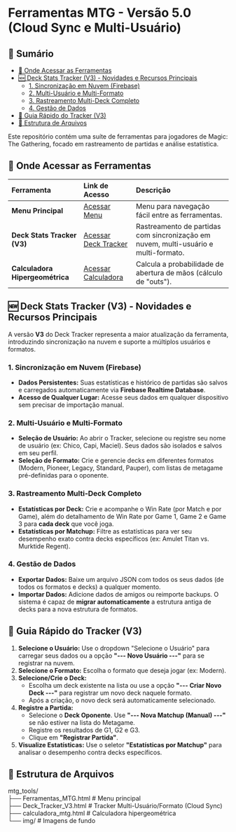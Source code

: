 # **Ferramentas MTG \- Versão 5.0 (Cloud Sync e Multi-Usuário)**

## **🧭 Sumário**

* [🚀 Onde Acessar as Ferramentas](https://www.google.com/search?q=%23onde-acessar-as-ferramentas)  
* [🆕 Deck Stats Tracker (V3) \- Novidades e Recursos Principais](https://www.google.com/search?q=%23deck-stats-tracker-v3---novidades-e-recursos-principais)  
  * [1\. Sincronização em Nuvem (Firebase)](https://www.google.com/search?q=%231-sincronizacao-em-nuvem-firebase)  
  * [2\. Multi-Usuário e Multi-Formato](https://www.google.com/search?q=%232-multi-usuario-e-multi-formato)  
  * [3\. Rastreamento Multi-Deck Completo](https://www.google.com/search?q=%233-rastreamento-multi-deck-completo)  
  * [4\. Gestão de Dados](https://www.google.com/search?q=%234-gestao-de-dados)  
* [📝 Guia Rápido do Tracker (V3)](https://www.google.com/search?q=%23guia-rapido-do-tracker-v3)  
* [💾 Estrutura de Arquivos](https://www.google.com/search?q=%23estrutura-de-arquivos)

Este repositório contém uma suíte de ferramentas para jogadores de Magic: The Gathering, focado em rastreamento de partidas e análise estatística.

## **🚀 Onde Acessar as Ferramentas**

| Ferramenta | Link de Acesso | Descrição |
| :---- | :---- | :---- |
| **Menu Principal** | [Acessar Menu](https://franciscoclaudio.github.io/mtg_tools/Ferramentas_MTG.html) | Menu para navegação fácil entre as ferramentas. |
| **Deck Stats Tracker (V3)** | [Acessar Deck Tracker](https://franciscoclaudio.github.io/mtg_tools/Deck_Tracker_V3.html) | Rastreamento de partidas com sincronização em nuvem, multi-usuário e multi-formato. |
| **Calculadora Hipergeométrica** | [Acessar Calculadora](https://franciscoclaudio.github.io/mtg_tools/Calculadora_mtg.html) | Calcula a probabilidade de abertura de mãos (cálculo de "outs"). |

## **🆕 Deck Stats Tracker (V3) \- Novidades e Recursos Principais**

A versão **V3** do Deck Tracker representa a maior atualização da ferramenta, introduzindo sincronização na nuvem e suporte a múltiplos usuários e formatos.

### **1\. Sincronização em Nuvem (Firebase)**

* **Dados Persistentes:** Suas estatísticas e histórico de partidas são salvos e carregados automaticamente via **Firebase Realtime Database**.  
* **Acesso de Qualquer Lugar:** Acesse seus dados em qualquer dispositivo sem precisar de importação manual.

### **2\. Multi-Usuário e Multi-Formato**

* **Seleção de Usuário:** Ao abrir o Tracker, selecione ou registre seu nome de usuário (ex: Chico, Capi, Maciel). Seus dados são isolados e salvos em seu perfil.  
* **Seleção de Formato:** Crie e gerencie decks em diferentes formatos (Modern, Pioneer, Legacy, Standard, Pauper), com listas de metagame pré-definidas para o oponente.

### **3\. Rastreamento Multi-Deck Completo**

* **Estatísticas por Deck:** Crie e acompanhe o Win Rate (por Match e por Game), além do detalhamento de Win Rate por Game 1, Game 2 e Game 3 para **cada deck** que você joga.  
* **Estatísticas por Matchup:** Filtre as estatísticas para ver seu desempenho exato contra decks específicos (ex: Amulet Titan vs. Murktide Regent).

### **4\. Gestão de Dados**

* **Exportar Dados:** Baixe um arquivo JSON com todos os seus dados (de todos os formatos e decks) a qualquer momento.  
* **Importar Dados:** Adicione dados de amigos ou reimporte backups. O sistema é capaz de **migrar automaticamente** a estrutura antiga de decks para a nova estrutura de formatos.

## **📝 Guia Rápido do Tracker (V3)**

1. **Selecione o Usuário:** Use o dropdown "Selecione o Usuário" para carregar seus dados ou a opção **"--- Novo Usuário \---"** para se registrar na nuvem.  
2. **Selecione o Formato:** Escolha o formato que deseja jogar (ex: Modern).  
3. **Selecione/Crie o Deck:**  
   * Escolha um deck existente na lista ou use a opção **"--- Criar Novo Deck \---"** para registrar um novo deck naquele formato.  
   * Após a criação, o novo deck será automaticamente selecionado.  
4. **Registre a Partida:**  
   * Selecione o **Deck Oponente**. Use **"--- Nova Matchup (Manual) \---"** se não estiver na lista do Metagame.  
   * Registre os resultados de G1, G2 e G3.  
   * Clique em **"Registrar Partida"**.  
5. **Visualize Estatísticas:** Use o seletor **"Estatísticas por Matchup"** para analisar o desempenho contra decks específicos.

## **💾 Estrutura de Arquivos**

mtg\_tools/  
├── Ferramentas\_MTG.html          \# Menu principal  
├── Deck\_Tracker\_V3.html          \# Tracker Multi-Usuário/Formato (Cloud Sync)  
├── calculadora\_mtg.html          \# Calculadora hipergeométrica  
└── img/                          \# Imagens de fundo
